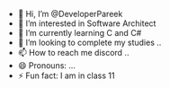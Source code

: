- 👋 Hi, I’m @DeveloperPareek
- 👀 I’m interested in Software Architect
- 🌱 I’m currently learning C and C#
- 💞️ I’m looking to complete my studies ..
- 📫 How to reach me discord ..
- 😄 Pronouns: ...
- ⚡ Fun fact: I am in class 11

<!---
DeveloperPareek/DeveloperPareek is a ✨ special ✨ repository because its `README.md` (this file) appears on your GitHub profile.
You can click the Preview link to take a look at your changes.
--->
